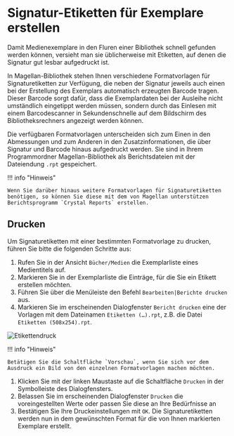 # Signatur-Etiketten für Exemplare erstellen

Damit Medienexemplare in den Fluren einer Bibliothek schnell gefunden werden können, versieht man sie üblicherweise mit Etiketten, auf denen die Signatur gut lesbar aufgedruckt ist.

In Magellan-Bibliothek stehen Ihnen verschiedene Formatvorlagen für Signaturetiketten zur Verfügung, die neben der Signatur jeweils auch einen bei der Erstellung des Exemplars automatisch erzeugten Barcode tragen. Dieser Barcode sorgt dafür, dass die Exemplardaten bei der Ausleihe nicht umständlich eingetippt werden müssen, sondern durch das Einlesen mit einem Barcodescanner in Sekundenschnelle auf dem Bildschirm des Bibliotheksrechners angezeigt werden können.

Die verfügbaren Formatvorlagen unterscheiden sich zum Einen in den Abmessungen und zum Anderen in den Zusatzinformationen, die über Signatur und Barcode hinaus aufgedruckt werden. Sie sind in Ihrem Programmordner Magellan-Bibliothek als Berichtsdateien mit der Dateiendung `.rpt` gespeichert.

!!! info "Hinweis"

    Wenn Sie darüber hinaus weitere Formatvorlagen für Signaturetiketten benötigen, so können Sie diese mit dem von Magellan unterstützen Berichtsprogramm `Crystal Reports` erstellen.

## Drucken

Um Signaturetiketten mit einer bestimmten Formatvorlage zu drucken, führen Sie bitte die folgenden Schritte aus:

1. Rufen Sie in der Ansicht `Bücher/Medien` die Exemplarliste eines Medientitels auf.
2. Markieren Sie in der Exemplarliste die Einträge, für die Sie ein Etikett erstellen möchten.
3. Führen Sie über die Menüleiste den Befehl `Bearbeiten|Berichte drucken` aus.
4. Markieren Sie im erscheinenden Dialogfenster `Bericht drucken` eine der Vorlagen mit dem Dateinamen `Etiketten (…).rpt`, z.B. die Datei `Etiketten (508x254).rpt`.

![Etikettendruck](/assets/images/bibliothek/etikettendruck01.png)


!!! info "Hinweis"

    Betätigen Sie die Schaltfläche `Vorschau`, wenn Sie sich vor dem Ausdruck ein Bild von den einzelnen Formatvorlagen machen möchten.

1. Klicken Sie mit der linken Maustaste auf die Schaltfläche `Drucken` in der Symbolleiste des Dialogfensters.
2. Belassen Sie im erscheinenden Dialogfenster `Drucken` die voreingestellten Werte oder passen Sie diese an Ihre Bedürfnisse an
3. Bestätigen Sie Ihre Druckeinstellungen mit `OK`.
Die Signaturetiketten werden nun in dem gewünschten Format für die von Ihnen markierten Exemplare erstellt.

